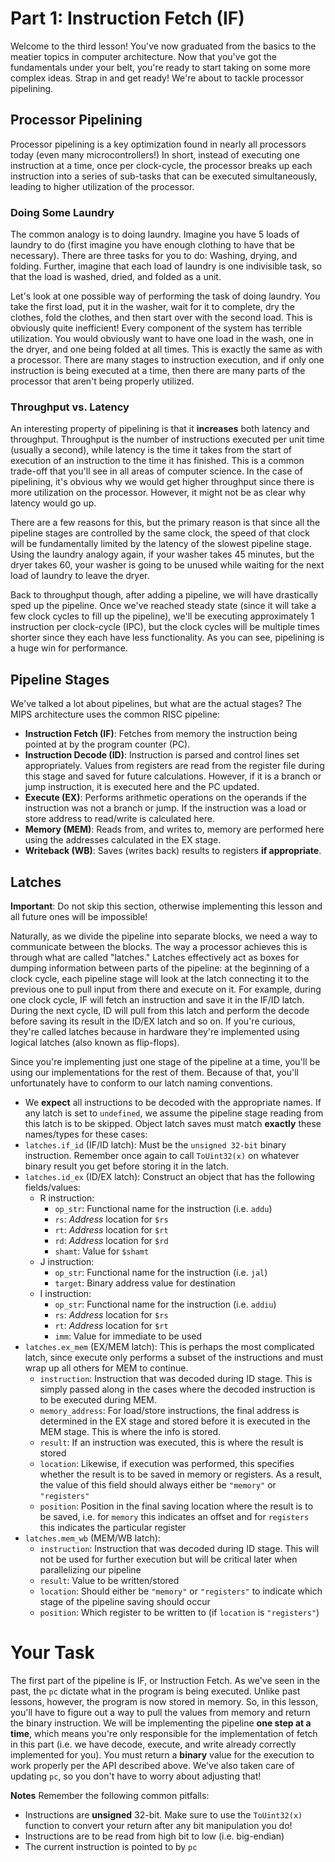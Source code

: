 # Part 1: Instruction Fetch (IF)
Welcome to the third lesson!  You've now graduated from the basics to the
meatier topics in computer architecture.  Now that you've got the fundamentals
under your belt, you're ready to start taking on some more complex ideas.  Strap
in and get ready!  We're about to tackle processor pipelining.

## Processor Pipelining
Processor pipelining is a key optimization found in nearly all processors today
(even many microcontrollers!) In short, instead of executing one instruction at
a time, once per clock-cycle, the processor breaks up each instruction into a
series of sub-tasks that can be executed simultaneously, leading to higher
utilization of the processor.

### Doing Some Laundry
The common analogy is to doing laundry.  Imagine you have 5 loads of laundry to
do (first imagine you have enough clothing to have that be necessary).  There
are three tasks for you to do: Washing, drying, and folding.  Further, imagine
that each load of laundry is one indivisible task, so that the load is washed,
dried, and folded as a unit.

Let's look at one possible way of performing the task of doing laundry.  You
take the first load, put it in the washer, wait for it to complete, dry the
clothes, fold the clothes, and then start over with the second load.  This is
obviously quite inefficient!  Every component of the system has terrible
utilization.  You would obviously want to have one load in the wash, one in the
dryer, and one being folded at all times.  This is exactly the same as with a
processor. There are many stages to instruction execution, and if only one
instruction is being executed at a time, then there are many parts of the
processor that aren't being properly utilized.

### Throughput vs. Latency
An interesting property of pipelining is that it **increases** both latency and
throughput.  Throughput is the number of instructions executed per unit time
(usually a second), while latency is the time it takes from the start of
execution of an instruction to the time it has finished.  This is a common
trade-off that you'll see in all areas of computer science.  In the case of
pipelining, it's obvious why we would get higher throughput since there is more
utilization on the processor.  However, it might not be as clear why latency
would go up.

There are a few reasons for this, but the primary reason is that since all the
pipeline stages are controlled by the same clock, the speed of that clock will
be fundamentally limited by the latency of the slowest pipeline stage.  Using
the laundry analogy again, if your washer takes 45 minutes, but the dryer takes
60, your washer is going to be unused while waiting for the next load of laundry
to leave the dryer.

Back to throughput though, after adding a pipeline, we will have drastically
sped up the pipeline.  Once we've reached steady state (since it will take a few
clock cycles to fill up the pipeline), we'll be executing approximately 1
instruction per clock-cycle (IPC), but the clock cycles will be multiple times
shorter since they each have less functionality.  As you can see, pipelining is
a huge win for performance.

## Pipeline Stages

We've talked a lot about pipelines, but what are the actual stages?  The MIPS
architecture uses the common RISC pipeline:

- **Instruction Fetch (IF)**: Fetches from memory the instruction being pointed
  at by the program counter (PC).
- **Instruction Decode (ID)**: Instruction is parsed and control lines set
  appropriately.  Values from registers are read from the register file during
  this stage and saved for future calculations.  However, if it is a branch or
  jump instruction, it is executed here and the PC updated.
- **Execute (EX)**: Performs arithmetic operations on the operands if the
  instruction was not a branch or jump.  If the instruction was a load or store
  address to read/write is calculated here.
- **Memory (MEM)**: Reads from, and writes to, memory are performed here using
  the addresses calculated in the EX stage.
- **Writeback (WB)**: Saves (writes back) results to registers **if
  appropriate**.

## Latches
**Important**: Do not skip this section, otherwise implementing this lesson and
all future ones will be impossible!

Naturally, as we divide the pipeline into separate blocks, we need a way to
communicate between the blocks.  The way a processor achieves this is through
what are called "latches."  Latches effectively act as boxes for dumping
information between parts of the pipeline: at the beginning of a clock cycle,
each pipeline stage will look at the latch connecting it to the previous one to
pull input from there and execute on it.  For example, during one clock cycle,
IF will fetch an instruction and save it in the IF/ID latch.  During the next
cycle, ID will pull from this latch and perform the decode before saving its
result in the ID/EX latch and so on.  If you're curious, they're called latches
because in hardware they're implemented using logical latches (also known as
flip-flops).

Since you're implementing just one stage of the pipeline at a time, you'll be
using our implementations for the rest of them.  Because of that, you'll
unfortunately have to conform to our latch naming conventions.

- We **expect** all instructions to be decoded with the appropriate names.  If
any latch is set to `undefined`, we assume the pipeline stage reading from this
latch is to be skipped.  Object latch saves must match **exactly** these
names/types for these cases:
- `latches.if_id` (IF/ID latch): Must be the `unsigned 32-bit` binary
  instruction.  Remember once again to call `ToUint32(x)` on whatever binary
  result you get before storing it in the latch.
- `latches.id_ex` (ID/EX latch): Construct an object that has the following
  fields/values:
  - R instruction:
    - `op_str`: Functional name for the instruction (i.e. `addu`)
    - `rs`: *Address* location for `$rs`
    - `rt`: *Address* location for `$rt`
    - `rd`: *Address* location for `$rd`
    - `shamt`: Value for `$shamt`
  - J instruction:
    - `op_str`: Functional name for the instruction (i.e. `jal`)
    - `target`: Binary address value for destination
  - I instruction:
    - `op_str`: Functional name for the instruction (i.e. `addiu`)
    - `rs`: *Address* location for `$rs`
    - `rt`: *Address* location for `$rt`
    - `imm`: Value for immediate to be used
- `latches.ex_mem` (EX/MEM latch): This is perhaps the most complicated latch,
  since execute only performs a subset of the instructions and must wrap up all
  others for MEM to continue.
  - `instruction`: Instruction that was decoded during ID stage.  This is simply
  passed along in the cases where the decoded instruction is to be executed
  during MEM.
  - `memory_address`: For load/store instructions, the final address is
  determined in the EX stage and stored before it is executed in the MEM stage.
  This is where the info is stored.
  - `result`: If an instruction was executed, this is where the result is stored
  - `location`: Likewise, if execution was performed, this specifies whether the
  result is to be saved in memory or registers.  As a result, the value of this
  field should always either be `"memory"` or `"registers"`
  - `position`: Position in the final saving location where the result is to be
  saved, i.e. for `memory` this indicates an offset and for `registers` this
  indicates the particular register
- `latches.mem_wb` (MEM/WB latch):
  - `instruction`: Instruction that was decoded during ID stage.  This will not
  be used for further execution but will be critical later when parallelizing
  our pipeline
  - `result`: Value to be written/stored
  - `location`: Should either be `"memory"` or `"registers"` to indicate which
  stage of the pipeline saving should occur
  - `position`: Which register to be written to (if `location` is `"registers"`)

# Your Task
The first part of the pipeline is IF, or Instruction Fetch.  As we've seen in
the past, the `pc` dictate what in the program is being executed.  Unlike past
lessons, however, the program is now stored in memory.  So, in this lesson,
you'll have to figure out a way to pull the values from memory and return the
binary instruction.  We will be implementing the pipeline **one step at a
time**, which means you're only responsible for the implementation of fetch in
this part (i.e. we have decode, execute, and write already correctly implemented
for you).  You must return a **binary** value for the execution to work properly
per the API described above.  We've also taken care of updating `pc`, so you
don't have to worry about adjusting that!

**Notes** Remember the following common pitfalls:

- Instructions are **unsigned** 32-bit.  Make sure to use the `ToUint32(x)`
function to convert your return after any bit manipulation you do!
- Instructions are to be read from high bit to low (i.e. big-endian)
- The current instruction is pointed to by `pc`
